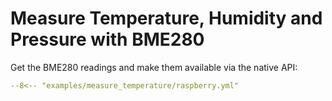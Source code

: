 # Measure Temperature, Humidity and Pressure with BME280

Get the BME280 readings and make them available via the native API:

```yaml
--8<-- "examples/measure_temperature/raspberry.yml"
```

